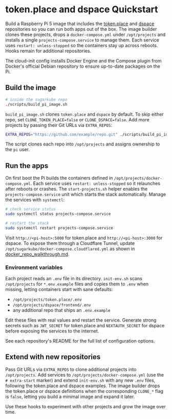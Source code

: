 # token.place and dspace Quickstart

Build a Raspberry Pi 5 image that includes the
[token.place](https://github.com/futuroptimist/token.place) and
[dspace](https://github.com/democratizedspace/dspace) repositories so you can run
both apps out of the box. The image builder clones these projects, drops a
`docker-compose.yml` under `/opt/projects` and installs a single
`projects-compose.service` to manage them. Each service uses `restart: unless-stopped`
so the containers stay up across reboots. Hooks remain for additional repositories.

The cloud-init config installs Docker Engine and the Compose plugin from Docker's
official Debian repository to ensure up-to-date packages on the Pi.

## Build the image

```sh
# inside the sugarkube repo
./scripts/build_pi_image.sh
```

`build_pi_image.sh` clones `token.place` and `dspace` by default. To skip either
repo, set `CLONE_TOKEN_PLACE=false` or `CLONE_DSPACE=false`. Add more projects by
passing their Git URLs via `EXTRA_REPOS`:

```sh
EXTRA_REPOS="https://github.com/example/repo.git" ./scripts/build_pi_image.sh
```

The script clones each repo into `/opt/projects` and assigns ownership to the `pi`
user.

## Run the apps

On first boot the Pi builds the containers defined in
`/opt/projects/docker-compose.yml`. Each service uses `restart: unless-stopped`
so it relaunches after reboots or crashes. The `start-projects.sh` helper enables
the `projects-compose.service` unit which starts the stack automatically. Manage
the services with `systemctl`:

```sh
# check service status
sudo systemctl status projects-compose.service

# restart the stack
sudo systemctl restart projects-compose.service
```

Visit `http://<pi-host>:5000` for token.place and `http://<pi-host>:3000` for
dspace. To expose them through a Cloudflare Tunnel, update
`/opt/sugarkube/docker-compose.cloudflared.yml` as shown in
[docker_repo_walkthrough.md](docker_repo_walkthrough.md).

### Environment variables

Each project reads an `.env` file in its directory. `init-env.sh` scans
`/opt/projects` for `*.env.example` files and copies them to `.env` when missing,
letting containers start with sane defaults:

- `/opt/projects/token.place/.env`
- `/opt/projects/dspace/frontend/.env`
- any additional repo that ships an `.env.example`

Edit these files with real values and restart the service. Generate strong secrets such as
`JWT_SECRET` for token.place and `NEXTAUTH_SECRET` for dspace before exposing the
services to the internet.

See each repository's README for the full list of configuration options.

## Extend with new repositories

Pass Git URLs via `EXTRA_REPOS` to clone additional projects into
`/opt/projects`. Add services to `/opt/projects/docker-compose.yml` (use the
`# extra-start` marker) and extend `init-env.sh` with any new `.env` files,
following the token.place and dspace examples. The image builder drops the
token.place or dspace definitions when the corresponding `CLONE_*` flag is
`false`, letting you build a minimal image and expand it later.

Use these hooks to experiment with other projects and grow the image over time.
